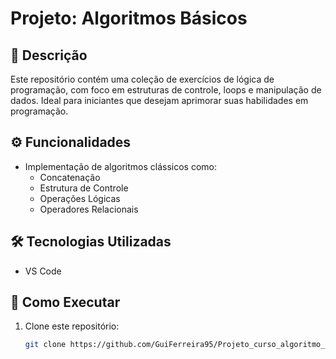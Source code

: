 # Projeto: Algoritmos Básicos

## 🧠 Descrição

Este repositório contém uma coleção de exercícios de lógica de programação, com foco em estruturas de controle, loops e manipulação de dados. Ideal para iniciantes que desejam aprimorar suas habilidades em programação.

## ⚙️ Funcionalidades

- Implementação de algoritmos clássicos como:
  - Concatenação
  - Estrutura de Controle
  - Operações Lógicas
  - Operadores Relacionais

## 🛠️ Tecnologias Utilizadas

- VS Code 

## 🚀 Como Executar

1. Clone este repositório:
   ```bash
   git clone https://github.com/GuiFerreira95/Projeto_curso_algoritmo_1.git
